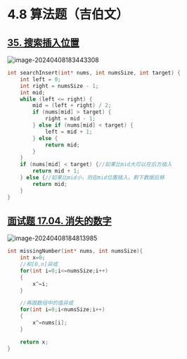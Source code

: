 # 4.8 算法题（吉伯文）

## [35. 搜索插入位置](https://leetcode.cn/problems/search-insert-position/)

![image-20240408183443308](https://like-a.oss-cn-beijing.aliyuncs.com/img/image-20240408183443308.png)



```c
int searchInsert(int* nums, int numsSize, int target) {
    int left = 0;
    int right = numsSize - 1;
    int mid;
    while (left <= right) {
        mid = (left + right) / 2;
        if (nums[mid] > target) {
            right = mid - 1;
        } else if (nums[mid] < target) {
            left = mid + 1;
        } else {
            return mid;
        }
    }
    if (nums[mid] < target) {//如果比mid大可以在后方插入
        return mid + 1;
    } else {//如果比mid小，则在mid位置插入，剩下数据后移
        return mid;
    }
}
```

## [面试题 17.04. 消失的数字](https://leetcode.cn/problems/missing-number-lcci/)

![image-20240408184813985](https://like-a.oss-cn-beijing.aliyuncs.com/img/image-20240408184813985.png)



```c
int missingNumber(int* nums, int numsSize){
    int x=0;
    //和[0,n]异或
    for(int i=0;i<=numsSize;i++)
    {
        x^=i;
    }

    //再跟数组中的值异或
    for(int i=0;i<numsSize;i++)
    {
        x^=nums[i];
    }

    return x;
}
```




